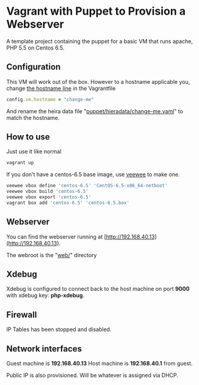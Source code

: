 Vagrant with Puppet to Provision a Webserver
============================================

A template project containing the puppet for a basic VM that runs apache, PHP 5.5 on Centos 6.5.

Configuration
-------------

This VM will work out of the box. However to a hostname applicable you, change [the hostname line](https://github.com/PurpleBooth/vagrant-puppet-centos-6.5-php5.5-template/blob/master/Vagrantfile#L9) in the Vagrantfile
```ruby
config.vm.hostname = "change-me"
```

And rename the heira data file "[puppet/hieradata/change-me.yaml](https://github.com/PurpleBooth/vagrant-puppet-centos-6.5-php5.5-template/blob/master/puppet/hieradata/change-me.yaml)" to match the hostname.

How to use
----------
Just use it like normal

```bash
vagrant up
```

If you don't have a centos-6.5 base image, use [veewee](https://github.com/jedi4ever/veewee) to make one.
```bash
veewee vbox define 'centos-6.5' 'CentOS-6.5-x86_64-netboot'
veewee vbox build 'centos-6.5'
veewee vbox export 'centos-6.5'
vagrant box add 'centos-6.5' 'centos-6.5.box'
```

Webserver
---------
You can find the webserver running at [http://192.168.40.13](http://192.168.40.13).

The webroot is the "[web/](https://github.com/PurpleBooth/vagrant-puppet-centos-6.5-php5.5-template/tree/master/web)" directory


Xdebug
------

Xdebug is configured to connect back to the host machine on port **9000** with xdebug key: **php-xdebug**.

Firewall
--------

IP Tables has been stopped and disabled.


Network interfaces
------------------

Guest machine is **192.168.40.13**
Host machine is **192.168.40.1** from guest.

Public IP is also provisioned. Will be whatever is assigned via DHCP.
